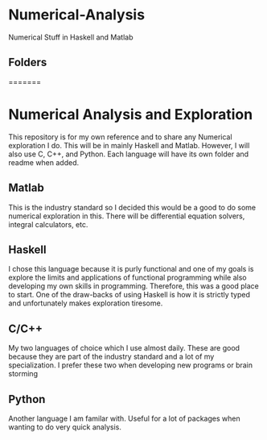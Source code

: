 # Numerical-Analysis
Numerical Stuff in Haskell and Matlab


## Folders

=======
# Numerical Analysis and Exploration

This repository is for my own reference and to share any Numerical exploration I do. This will be in mainly Haskell and Matlab. However, I will also use C, C++, and Python. Each language will have its own folder and readme when added.

## Matlab
This is the industry standard so I decided this would be a good to do some numerical exploration in this.
There will be differential equation solvers, integral calculators, etc.

## Haskell
I chose this language because it is purly functional and one of my goals is explore the limits and applications of functional programming while also developing my own skills in programming. 
Therefore, this was a good place to start. 
One of the draw-backs of using Haskell is how it is strictly typed and unfortunately makes exploration tiresome.

## C/C++
My two languages of choice which I use almost daily. These are good because they are part of the industry standard and a lot of my specialization. 
I prefer these two when developing new programs or brain storming

## Python
Another language I am familar with. Useful for a lot of packages when wanting to do very quick analysis.
